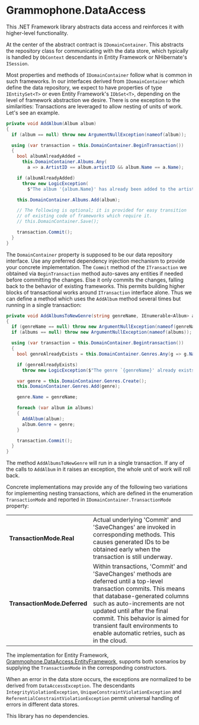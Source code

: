 # Grammophone.DataAccess
This .NET Framework library abstracts data access and reinforces it with higher-level functionality.

At the center of the abstract contract is `IDomainContainer`.
This abstracts the repository class for communicating with the data store, which typically is
handled by `DbContext` descendants in Entity Framework or NHibernate's `ISession`.

Most properties and methods of `IDomainContainer` follow what is common in such frameworks.
In our interfaces derived from `IDomainContainer` which define the data repository, we expect to have
properties of type `IEntitySet<T>` or even Entity Framework's `IDbSet<T>`, depending on the level of 
framework abstraction we desire. 
There is one exception to the similarities: Transactions are leveraged to allow nesting of units of work. Let's see an example.

```C#
private void AddAlbum(Album album)
{
  if (album == null) throw new ArgumentNullException(nameof(album));

  using (var transaction = this.DomainContainer.BeginTransaction())
  {
    bool albumAlreadyAdded =
      this.DomainContainer.Albums.Any(
        a => a.ArtistID == album.artistID && album.Name == a.Name);

    if (albumAlreadyAdded)
      throw new LogicException(
        $"The album '{album.Name}' has already been added to the artist's albums.");

    this.DomainContainer.Albums.Add(album);

    // The following is optional; it is provided for easy transition
    // of existing code of frameworks which require it.
    // this.DomainContainer.Save();

    transaction.Commit();
  }
}
```

The `DomainContainer` property is supposed to be our data repository interface. Use any
preferred dependency injection mechanism to provide your concrete implementation.
The `Commit` method of the `ITransaction` we obtained via `BeginTransaction` method auto-saves any entities if needed
before committing the changes. Else it only commits the changes, falling back to the behavior of existing
frameworks. This permits building higher blocks of transactional works around `ITransaction` interface alone.
Thus we can define a method which uses the `AddAlbum` method several times but running in a single transaction:

```C#
private void AddAlbumsToNewGenre(string genreName, IEnumerable<Album> albums)
{
  if (genreName == null) throw new ArgumentNullException(nameof(genreName));
  if (albums == null) throw new ArgumentNullException(nameof(albums));

  using (var transaction = this.DomainContainer.Begintransaction())
  {
    bool genreAlreadyExists = this.DomainContainer.Genres.Any(g => g.Name == genreName);

    if (genreAlreadyExists)
      throw new LogicException($"The genre `{genreName}' already exists.");

    var genre = this.DomainContainer.Genres.Create();
    this.DomainContainer.Genres.Add(genre);

    genre.Name = genreName;

    foreach (var album in albums)
    {
      AddAlbum(album);
      album.Genre = genre;
    }

    transaction.Commit();
  }
}
```

The method `AddAlbumsToNewGenre` will run in a single transaction. If any of the calls to `AddAlbum` in it
raises an exception, the whole unit of work will roll back.

Concrete implementations may provide any of the following two variations for implementing nesting transactions,
which are defined in the enumeration `TransactionMode` and reported in `IDomainContainer.TransactionMode` property:

<table>
<tbody>
<tr>
<td>
<strong>TransactionMode.Real</strong>
</td>
<td>
Actual underlying 'Commit' and 'SaveChanges' are invoked in corresponding methods.
This causes generated IDs to be obtained early when the transaction is still underway.
</td>
</tr>
<tr>
<td>
<strong>TransactionMode.Deferred</strong>
</td>
<td>
Within transactions, 'Commit' and 'SaveChanges' methods are deferred until a top-level transaction commits.
This means that database-generated columns such as auto-increments are not updated until after the final commit.
This behavior is aimed for transient fault environments to enable automatic retries, such as in the cloud.
</td>
</tr>
</tbody>
</table>

The implementation for Entity Framework,
[Grammophone.DataAccess.EntityFramework](https://github.com/grammophone/Grammophone.DataAccess.EntityFramework),
supports both scenarios by supplying the `TransactionMode` in the corresponding constructors.

When an error in the data store occurs, the exceptions are normalized to be derived from `DataAccessException`.
The descendants `IntegrityViolationException`, `UniqueConstraintViolationException` and
`ReferentialConstraintViolationException` permit universal handling of errors in
different data stores.

This library has no dependencies.
